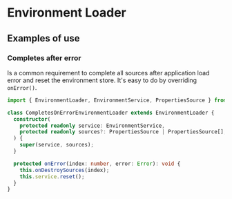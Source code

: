 # Environment Loader

## Examples of use

### Completes after error

Is a common requirement to complete all sources after application load error and reset the environment store.
It's easy to do by overriding `onError()`.

```ts
import { EnvironmentLoader, EnvironmentService, PropertiesSource } from '@kaikokeke/environment';

class CompletesOnErrorEnvironmentLoader extends EnvironmentLoader {
  constructor(
    protected readonly service: EnvironmentService,
    protected readonly sources?: PropertiesSource | PropertiesSource[],
  ) {
    super(service, sources);
  }

  protected onError(index: number, error: Error): void {
    this.onDestroySources(index);
    this.service.reset();
  }
}
```
